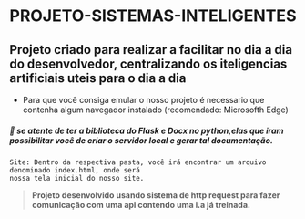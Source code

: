 # PROJETO-SISTEMAS-INTELIGENTES


## Projeto criado para realizar a facilitar no dia a dia do desenvolvedor, centralizando os iteligencias artificiais uteis para o dia a dia
* Para que você consiga emular o nosso projeto é necessario que contenha algum navegador instalado (recomendado: Microsofth Edge) <p>
##### 🚨 se atente de ter a biblioteca do Flask e Docx no python,elas que iram possibilitar você de criar o servidor local e gerar tal documentação.
~~~
Site: Dentro da respectiva pasta, você irá encontrar um arquivo denominado index.html, onde será
nossa tela inicial do nosso site.
~~~


 
>**Projeto desenvolvido usando sistema de http request para fazer comunicação com uma api contendo uma i.a já treinada.**<p>

